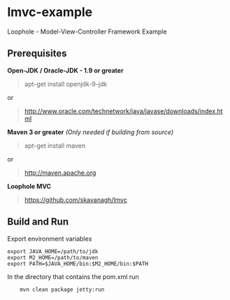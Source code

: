 # lmvc-example
Loophole - Model-View-Controller Framework Example

Prerequisites
-------------
**Open-JDK / Oracle-JDK - 1.9 or greater**

> apt-get install openjdk-9-jdk

or

> http://www.oracle.com/technetwork/java/javase/downloads/index.html

**Maven 3 or greater**  *(Only needed if building from source)*

> apt-get install maven

or 

> http://maven.apache.org 

**Loophole MVC**

> https://github.com/skavanagh/lmvc

Build and Run 
------
Export environment variables

    export JAVA_HOME=/path/to/jdk
    export M2_HOME=/path/to/maven
    export PATH=$JAVA_HOME/bin:$M2_HOME/bin:$PATH

In the directory that contains the pom.xml run

        mvn clean package jetty:run
